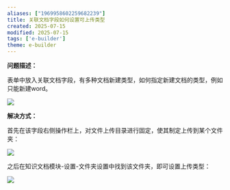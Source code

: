 ```yaml
---
aliases: ["1969958602259682239"]
title: 关联文档字段如何设置可上传类型
created: 2025-07-15
modified: 2025-07-15
tags: ['e-builder']
theme: e-builder
---
```


**问题描述：**

表单中放入关联文档字段，有多种文档新建类型，如何指定新建文档的类型，例如只能新建word。

![](0948b27687ae259d1d115fea46665ae6.jpg)

**解决方式：**

首先在该字段右侧操作栏上，对文件上传目录进行固定，使其制定上传到某个文件夹：

![](25d4ea6c433adc37eaf9ef4c1e822003.jpg)

之后在知识文档模块-设置-文件夹设置中找到该文件夹，即可设置上传类型：

![](5829b1025efbc83aaf5c4c18bc66c871.jpg)